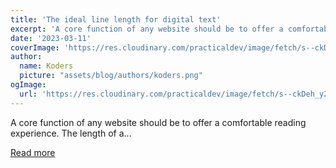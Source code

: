 ```yaml
---
title: 'The ideal line length for digital text'
excerpt: 'A core function of any website should be to offer a comfortable reading experience. The length of a...'
date: '2023-03-11'
coverImage: 'https://res.cloudinary.com/practicaldev/image/fetch/s--ckDeh_y2--/c_imagga_scale,f_auto,fl_progressive,h_420,q_auto,w_1000/https://dev-to-uploads.s3.amazonaws.com/uploads/articles/5dtqjdnptzoivcpvo19x.jpg'
author:
  name: Koders
  picture: "assets/blog/authors/koders.png"
ogImage:
  url: 'https://res.cloudinary.com/practicaldev/image/fetch/s--ckDeh_y2--/c_imagga_scale,f_auto,fl_progressive,h_420,q_auto,w_1000/https://dev-to-uploads.s3.amazonaws.com/uploads/articles/5dtqjdnptzoivcpvo19x.jpg'
---
```


A core function of any website should be to offer a comfortable reading experience. The length of a...

[Read more](https://dev.to/robole/the-ideal-line-length-for-digital-text-2d5i)
